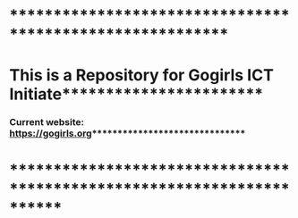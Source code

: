 # *********************************************************
# This is a Repository for Gogirls ICT Initiate***********************
### Current website: https://gogirls.org******************************
# **********************************************************************